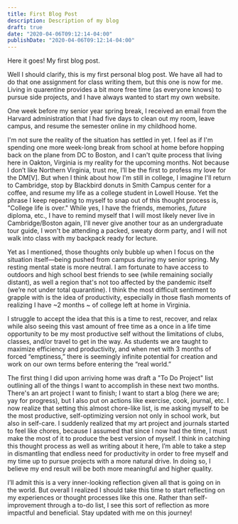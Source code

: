 ```yaml
---
title: First Blog Post
description: Description of my blog
draft: true
date: "2020-04-06T09:12:14-04:00"
publishDate: "2020-04-06T09:12:14-04:00"
---
```


Here it goes! My first blog post. 

Well I should clarify, this is my first personal blog post. We have all had to do that one assignment for class writing them, but this one is now for me. Living in quarentine provides a bit more free time (as everyone knows) to pursue side projects, and I have always wanted to start my own website. 

One week before my senior year spring break, I received an email from the Harvard administration that I had five days to clean out my room, leave campus, and resume the semester online in my childhood home. 

I'm not sure the reality of the situation has settled in yet. I feel as if I'm spending one more week-long break from school at home before hopping back on the plane from DC to Boston, and I can't quite process that living here in Oakton, Virginia is my reality for the upcoming months. Not because I don’t like Northern Virginia, trust me, I’ll be the first to profess my love for the DM[V]. But when I think about how I'm still in college, I imagine I'll return to Cambridge, stop by Blackbird donuts in Smith Campus center for a coffee, and resume my life as a college student in Lowell House. Yet the phrase I keep repeating to myself to snap out of this thought process is, "College life is over." While yes, I have the friends, memories, *future* diploma, etc., I have to remind myself that I will most likely never live in Cambridge/Boston again, I'll never give another tour as an undergraduate tour guide, I won't be attending a packed, sweaty dorm party, and I will not walk into class with my backpack ready for lecture. 

Yet as I mentioned, those thoughts only bubble up when I focus on the situation itself—being pushed from campus during my senior spring. My resting mental state is more neutral. I am fortunate to have access to outdoors and high school best friends to see (while remaining socially distant), as well a region that's not too affected by the pandemic itself (we’re not under total quarantine). I think the most difficult sentiment to grapple with is the idea of productivity, especially in those flash moments of realizing I have ~2 months ~ of college left at home in Virginia. 

I struggle to accept the idea that this is a time to rest, recover, and relax while also seeing this vast amount of free time as a once in a life time opportunity to be my most productive self without the limitations of clubs, classes, and/or travel to get in the way. As students we are taught to maximize efficiency and productivity, and when met with 3 months of forced “emptiness,” there is seemingly infinite potential for creation and work on our own terms before entering the “real world.” 

The first thing I did upon arriving home was draft a "To Do Project" list outlining all of the things I want to accomplish in these next two months. There's an art project I want to finish; I want to start a blog (here we are; yay for progress), but I also put on actions like exercise, cook, journal, etc. I now realize that setting this almost chore-like list, is me asking myself to be the most productive, self-optimizing version not only in school work, but also in self-care. I suddenly realized that my art project and journals started to feel like chores, because I assumed that since I now had the time, I must make the most of it to produce the best version of myself. I think in catching this thought process as well as writing about it here, I’m able to take a step in dismantling that endless need for productivity in order to free myself and my time up to pursue projects with a more natural drive. In doing so, I believe my end result will be both more meaningful and higher quality. 

I’ll admit this is a very inner-looking reflection given all that is going on in the world. But overall I realized I should take this time to start reflecting on my experiences or thought processes like this one. Rather than self-improvement through a to-do list, I see this sort of reflection as more impactful and beneficial. Stay updated with me on this journey!
